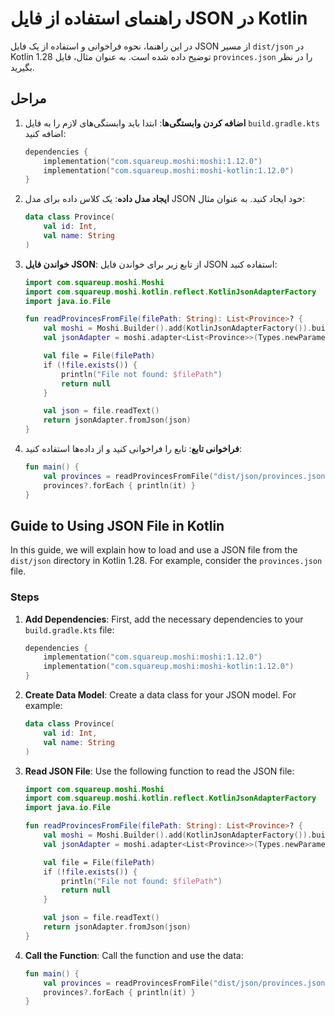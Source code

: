 # راهنمای استفاده از فایل JSON در Kotlin

در این راهنما، نحوه فراخوانی و استفاده از یک فایل JSON از مسیر `dist/json` در Kotlin 1.28 توضیح داده شده است. به عنوان مثال، فایل `provinces.json` را در نظر بگیرید.

## مراحل

1. **اضافه کردن وابستگی‌ها**: ابتدا باید وابستگی‌های لازم را به فایل `build.gradle.kts` اضافه کنید:

   ```kotlin
   dependencies {
       implementation("com.squareup.moshi:moshi:1.12.0")
       implementation("com.squareup.moshi:moshi-kotlin:1.12.0")
   }
   ```

2. **ایجاد مدل داده**: یک کلاس داده برای مدل JSON خود ایجاد کنید. به عنوان مثال:

   ```kotlin
   data class Province(
       val id: Int,
       val name: String
   )
   ```

3. **خواندن فایل JSON**: از تابع زیر برای خواندن فایل JSON استفاده کنید:

   ```kotlin
   import com.squareup.moshi.Moshi
   import com.squareup.moshi.kotlin.reflect.KotlinJsonAdapterFactory
   import java.io.File

   fun readProvincesFromFile(filePath: String): List<Province>? {
       val moshi = Moshi.Builder().add(KotlinJsonAdapterFactory()).build()
       val jsonAdapter = moshi.adapter<List<Province>>(Types.newParameterizedType(List::class.java, Province::class.java))

       val file = File(filePath)
       if (!file.exists()) {
           println("File not found: $filePath")
           return null
       }

       val json = file.readText()
       return jsonAdapter.fromJson(json)
   }
   ```

4. **فراخوانی تابع**: تابع را فراخوانی کنید و از داده‌ها استفاده کنید:

   ```kotlin
   fun main() {
       val provinces = readProvincesFromFile("dist/json/provinces.json")
       provinces?.forEach { println(it) }
   }
   ```

## Guide to Using JSON File in Kotlin

In this guide, we will explain how to load and use a JSON file from the `dist/json` directory in Kotlin 1.28. For example, consider the `provinces.json` file.

### Steps

1. **Add Dependencies**: First, add the necessary dependencies to your `build.gradle.kts` file:

   ```kotlin
   dependencies {
       implementation("com.squareup.moshi:moshi:1.12.0")
       implementation("com.squareup.moshi:moshi-kotlin:1.12.0")
   }
   ```

2. **Create Data Model**: Create a data class for your JSON model. For example:

   ```kotlin
   data class Province(
       val id: Int,
       val name: String
   )
   ```

3. **Read JSON File**: Use the following function to read the JSON file:

   ```kotlin
   import com.squareup.moshi.Moshi
   import com.squareup.moshi.kotlin.reflect.KotlinJsonAdapterFactory
   import java.io.File

   fun readProvincesFromFile(filePath: String): List<Province>? {
       val moshi = Moshi.Builder().add(KotlinJsonAdapterFactory()).build()
       val jsonAdapter = moshi.adapter<List<Province>>(Types.newParameterizedType(List::class.java, Province::class.java))

       val file = File(filePath)
       if (!file.exists()) {
           println("File not found: $filePath")
           return null
       }

       val json = file.readText()
       return jsonAdapter.fromJson(json)
   }
   ```

4. **Call the Function**: Call the function and use the data:

   ```kotlin
   fun main() {
       val provinces = readProvincesFromFile("dist/json/provinces.json")
       provinces?.forEach { println(it) }
   }
   ```
